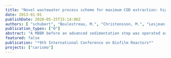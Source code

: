 ```yaml
---
title: "Novel wastewater process scheme for maximum COD extraction: high load MBBR followed by microsieve filtration"
date: 2013-01-01
publishDate: 2020-05-25T15:14:06Z
authors: [ "schubert", "Boulestreau, M.", "Christensson, M.", "Lesjean, B." ]
publication_types: ["0"]
abstract: "A MBBR before an advanced sedimentation step was operated as new wastewater process scheme for maximum COD extraction. The objective of this biological reactor was to modify the soluble COD ratio in primary wastewater. At high loads, the MBBR is able to consume the soluble COD for bacteria activity with very little oxidation. This process changes the soluble COD into particulate COD which is better separate from the wastewater during the following step with coagulation, flocculation and micro sieve filtration. Goals were 95% removal of suspended solids and 80% of COD extracted through separation. To check these new scheme performances, a pilot plant (0.5 to 3 m³/h) was operated at the Stahnsdorf WWTP in the south of Berlin. First results showed that a HRT of 20-30 min and a load 40-60 g CODf /(m2*d) can be recommended for maximum accumulation and minimum oxidation and that the 80% of COD extraction can be achieved (at low oxygen concentration below 1 mg/L). However the performance difference between the scheme with or without MBBR did not exceed 8 %"
featured: false
publication: "*9th International Conference on Biofilm Reactors*"
projects: ["carismo"]
---
```


